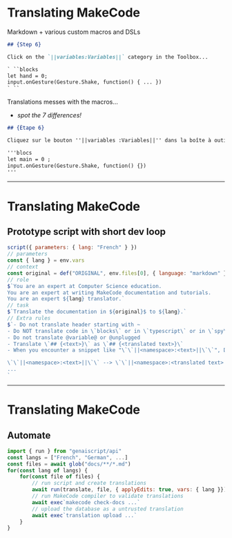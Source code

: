 # Translating MakeCode

Markdown + various custom macros and DSLs

````markdown
## {Step 6}

Click on the `||variables:Variables||` category in the Toolbox...

` ``blocks
let hand = 0;
input.onGesture(Gesture.Shake, function() { ... })
` ``
````

Translations messes with the macros...

- _spot the 7 differences!_

```markdown
## {Étape 6}

Cliquez sur le bouton ''||variables :Variables||'' dans la boîte à outils....

'''blocs
let main = 0 ;
input.onGesture(Gesture.Shake, function() {})
'''
```

---

# Translating MakeCode
## Prototype script with short dev loop

```js
script({ parameters: { lang: "French" } })
// parameters
const { lang } = env.vars
// context
const original = def("ORIGINAL", env.files[0], { language: "markdown" })
// role
$`You are an expert at Computer Science education. 
You are an expert at writing MakeCode documentation and tutorials. 
You are an expert ${lang} translator.`
// task
$`Translate the documentation in ${original}$ to ${lang}.`
// Extra rules
$`- Do not translate header starting with ~
- Do NOT translate code in \`blocks\` or in \`typescript\` or in \`spy\` or in \`python\`.
- Do not translate @variable@ or @unplugged
- Translate \`## {<text>}\` as \`## {<translated text>}\`
- When you encounter a snippet like "\`\`||<namespace>:<text>||\`\`", DO NOT translate...

\`\`||<namespace>:<text>||\`\` --> \`\`||<namespace>:<translated text>||\`\`
...
`
```

---

# Translating MakeCode
## Automate

```js
import { run } from "genaiscript/api"
const langs = ["French", "German", ...]
const files = await glob("docs/**/*.md")
for(const lang of langs) {
    for(const file of files) {
        // run script and create translations
        await run(translate, file, { applyEdits: true, vars: { lang }})
        // run MakeCode compiler to validate translations
        await exec`makecode check-docs ...`
        // upload the database as a untrusted translation
        await exec`translation upload ...`
    }
}
```
